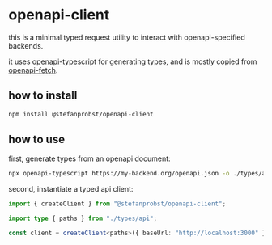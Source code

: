 # openapi-client

this is a minimal typed request utility to interact with openapi-specified backends.

it uses
[openapi-typescript](https://github.com/drwpow/openapi-typescript/tree/main/packages/openapi-typescript)
for generating types, and is mostly copied from
[openapi-fetch](https://github.com/drwpow/openapi-typescript/tree/main/packages/openapi-fetch).

## how to install

```bash
npm install @stefanprobst/openapi-client
```

## how to use

first, generate types from an openapi document:

```bash
npx openapi-typescript https://my-backend.org/openapi.json -o ./types/api.ts
```

second, instantiate a typed api client:

```ts
import { createClient } from "@stefanprobst/openapi-client";

import type { paths } from "./types/api";

const client = createClient<paths>({ baseUrl: "http://localhost:3000" });
```

